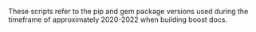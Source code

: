 These scripts refer to the pip and gem package versions used during the timeframe of approximately 2020-2022 when building boost docs.
